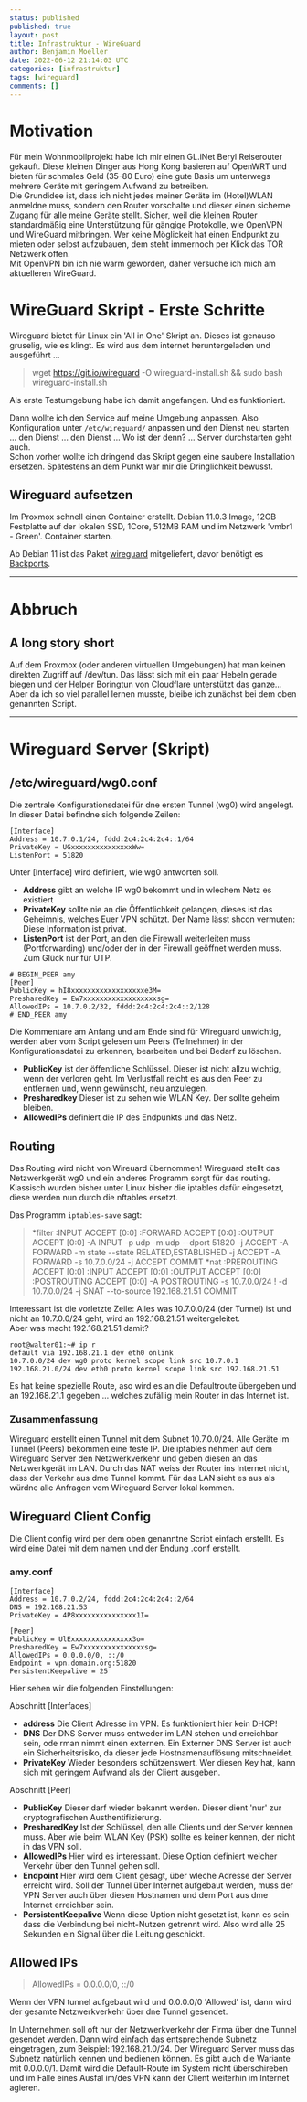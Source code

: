 ```yaml
---
status: published
published: true
layout: post
title: Infrastruktur - WireGuard
author: Benjamin Moeller
date: 2022-06-12 21:14:03 UTC
categories: [infrastruktur]
tags: [wireguard]
comments: []
---
```


# Motivation

Für mein Wohnmobilprojekt habe ich mir einen GL.iNet Beryl Reiserouter gekauft. Diese kleinen Dinger aus Hong Kong basieren auf OpenWRT und bieten für schmales Geld (35-80 Euro) eine gute Basis um unterwegs mehrere Geräte mit geringem Aufwand zu betreiben.  
Die Grundidee ist, dass ich nicht jedes meiner Geräte im (Hotel)WLAN anmeldne muss, sondern den Router vorschalte und dieser einen sicherne Zugang für alle meine Geräte stellt. Sicher, weil die kleinen Router standardmäßig eine Unterstützung für gängige Protokolle, wie OpenVPN und WireGuard mitbringen. Wer keine Möglickeit hat einen Endpunkt zu mieten oder selbst aufzubauen, dem steht immernoch per Klick das TOR Netzwerk offen.  
Mit OpenVPN bin ich nie warm geworden, daher versuche ich mich am aktuelleren WireGuard.  

# WireGuard Skript - Erste Schritte

Wireguard bietet für Linux ein 'All in One' Skript an. Dieses ist genauso gruselig, wie es klingt. Es wird aus dem internet heruntergeladen und ausgeführt ...  

> wget https://git.io/wireguard -O wireguard-install.sh && sudo bash wireguard-install.sh

Als erste Testumgebung habe ich damit angefangen. Und es funktioniert.  

Dann wollte ich den Service auf meine Umgebung anpassen. Also Konfiguration unter `/etc/wireguard/` anpassen und den Dienst neu starten ... den Dienst ... den Dienst ... Wo ist der denn? ... Server durchstarten geht auch.  
Schon vorher wollte ich dringend das Skript gegen eine saubere Installation ersetzen. Spätestens an dem Punkt war mir die Dringlichkeit bewusst.  

## Wireguard aufsetzen

Im Proxmox schnell einen Container erstellt. Debian 11.0.3 Image, 12GB Festplatte auf der lokalen SSD, 1Core, 512MB RAM und im Netzwerk 'vmbr1 - Green'. Container starten.  

Ab Debian 11 ist das Paket [wireguard](https://packages.debian.org/bullseye/wireguard) mitgeliefert, davor benötigt es [Backports](https://packages.debian.org/buster-backports/wireguard).

---

# Abbruch  

## A long story short
Auf dem Proxmox (oder anderen virtuellen Umgebungen) hat man keinen direkten Zugriff auf /dev/tun. Das lässt sich mit ein paar Hebeln gerade biegen und der Helper Boringtun von Cloudflare unterstützt das ganze...  
Aber da ich so viel parallel lernen musste, bleibe ich zunächst bei dem oben genannten Script.  

---

# Wireguard Server (Skript)

## /etc/wireguard/wg0.conf

Die zentrale Konfigurationsdatei für dne ersten Tunnel (wg0) wird angelegt.  
In dieser Datei befindne sich folgende Zeilen:  

```
[Interface]
Address = 10.7.0.1/24, fddd:2c4:2c4:2c4::1/64
PrivateKey = UGxxxxxxxxxxxxxxxWw=
ListenPort = 51820
```

Unter [Interface] wird definiert, wie wg0 antworten soll.
* **Address** gibt an welche IP wg0 bekommt und in wlechem Netz es existiert
* **PrivateKey** sollte nie an die Öffentlichkeit gelangen, dieses ist das Geheimnis, welches Euer VPN schützt. Der Name lässt shcon vermuten: Diese Information ist privat.
* **ListenPort** ist der Port, an den die Firewall weiterleiten muss (Portforwarding) und/oder der in der Firewall geöffnet werden muss. Zum Glück nur für UTP.

```
# BEGIN_PEER amy
[Peer]
PublicKey = hI8xxxxxxxxxxxxxxxxxxe3M=
PresharedKey = Ew7xxxxxxxxxxxxxxxxxxsg=
AllowedIPs = 10.7.0.2/32, fddd:2c4:2c4:2c4::2/128
# END_PEER amy
```

Die Kommentare am Anfang und am Ende sind für Wireguard unwichtig, werden aber vom Script gelesen um Peers (Teilnehmer) in der Konfigurationsdatei zu erkennen, bearbeiten und bei Bedarf zu löschen.
* **PublicKey** ist der öffentliche Schlüssel. Dieser ist nicht allzu wichtig, wenn der verloren geht. Im Verlustfall reicht es aus den Peer zu entfernen und, wenn gewünscht, neu anzulegen.
* **Presharedkey** Dieser ist zu sehen wie WLAN Key. Der sollte geheim bleiben.
* **AllowedIPs** definiert die IP des Endpunkts und das Netz.


## Routing

Das Routing wird nicht von Wireuard übernommen! Wireguard stellt das Netzwerkgerät wg0 und ein anderes Programm sorgt für das routing. Klassisch wurden bisher unter Linux bisher die iptables dafür eingesetzt, diese werden nun durch die nftables ersetzt.

Das Programm `iptables-save` sagt:

> *filter
> :INPUT ACCEPT [0:0]
> :FORWARD ACCEPT [0:0]
> :OUTPUT ACCEPT [0:0]
> -A INPUT -p udp -m udp --dport 51820 -j ACCEPT
> -A FORWARD -m state --state RELATED,ESTABLISHED -j ACCEPT
> -A FORWARD -s 10.7.0.0/24 -j ACCEPT
> COMMIT
> *nat
> :PREROUTING ACCEPT [0:0]
> :INPUT ACCEPT [0:0]
> :OUTPUT ACCEPT [0:0]
> :POSTROUTING ACCEPT [0:0]
> -A POSTROUTING -s 10.7.0.0/24 ! -d 10.7.0.0/24 -j SNAT --to-source 192.168.21.51
> COMMIT

Interessant ist die vorletzte Zeile: Alles was 10.7.0.0/24 (der Tunnel) ist und nicht an 10.7.0.0/24 geht, wird an 192.168.21.51 weitergeleitet.  
Aber was macht 192.168.21.51 damit?

```
root@walter01:~# ip r
default via 192.168.21.1 dev eth0 onlink 
10.7.0.0/24 dev wg0 proto kernel scope link src 10.7.0.1 
192.168.21.0/24 dev eth0 proto kernel scope link src 192.168.21.51
```

Es hat keine spezielle Route, aso wird es an die Defaultroute übergeben und an 192.168.21.1 gegeben ... welches zufällig mein Router in das Internet ist.

### Zusammenfassung

Wireguard erstellt einen Tunnel mit dem Subnet 10.7.0.0/24. Alle Geräte im Tunnel (Peers) bekommen eine feste IP.
Die iptables nehmen auf dem Wireguard Server den Netzwerkverkehr und geben diesen an das Netzwerkgerät im LAN.
Durch das NAT weiss der Router ins Internet nicht, dass der Verkehr aus dme Tunnel kommt. Für das LAN sieht es aus als würdne alle Anfragen vom Wireguard Server lokal kommen.

## Wireguard Client Config

Die Client config wird per dem oben genanntne Script einfach erstellt. Es wird eine Datei mit dem namen und der Endung .conf erstellt.  
### amy.conf

```
[Interface]
Address = 10.7.0.2/24, fddd:2c4:2c4:2c4::2/64
DNS = 192.168.21.53
PrivateKey = 4P8xxxxxxxxxxxxxxx1I=

[Peer]
PublicKey = UlExxxxxxxxxxxxxxx3o=
PresharedKey = Ew7xxxxxxxxxxxxxxxsg=
AllowedIPs = 0.0.0.0/0, ::/0
Endpoint = vpn.domain.org:51820
PersistentKeepalive = 25
```

Hier sehen wir die folgenden Einstellungen:

Abschnitt [Interfaces]
* **address** Die Client Adresse im VPN. Es funktioniert hier kein DHCP!
* **DNS** Der DNS Server muss entweder im LAN stehen und erreichbar sein, ode rman nimmt einen externen. Ein Externer DNS Server ist auch ein Sicherheitsrisiko, da dieser jede Hostnamenauflösung mitschneidet.
* **PrivateKey** Wieder besonders schützenswert. Wer diesen Key hat, kann sich mit geringem Aufwand als der Client ausgeben.

Abschnitt [Peer]
* **PublicKey** Dieser darf wieder bekannt werden. Dieser dient 'nur' zur cryptografischen Austhentifizierung.
* **PresharedKey** Ist der Schlüssel, den alle Clients und der Server kennen muss. Aber wie beim WLAN Key (PSK) sollte es keiner kennen, der nicht in das VPN soll.
* **AllowedIPs** Hier wird es interessant. Diese Option definiert welcher Verkehr über den Tunnel gehen soll.
* **Endpoint** Hier wird dem Client gesagt, über wleche Adresse der Server erreicht wird. Soll der Tunnel über Internet aufgebaut werden, muss der VPN Server auch über diesen Hostnamen und dem Port aus dme Internet erreichbar sein.
* **PersistentKeepalive** Wenn diese Uption nicht gesetzt ist, kann es sein dass die Verbindung bei nicht-Nutzen getrennt wird. Also wird alle 25 Sekunden ein Signal über die Leitung geschickt. 

## Allowed IPs

> AllowedIPs = 0.0.0.0/0, ::/0

Wenn der VPN tunnel aufgebaut wird und 0.0.0.0/0 'Allowed' ist, dann wird der gesamte Netzwerkverkehr über dne Tunnel gesendet.

In Unternehmen soll oft nur der Netzwerkverkehr der Firma über dne Tunnel gesendet werden. Dann wird einfach das entsprechende Subnetz eingetragen, zum Beispiel: 192.168.21.0/24. Der Wireguard Server muss das Subnetz natürlich kennen und bedienen können.
Es gibt auch die Wariante mit 0.0.0.0/1. Damit wird die Default-Route im System nicht überschireben und im Falle eines Ausfal im/des VPN kann der Client weiterhin im Internet agieren.


